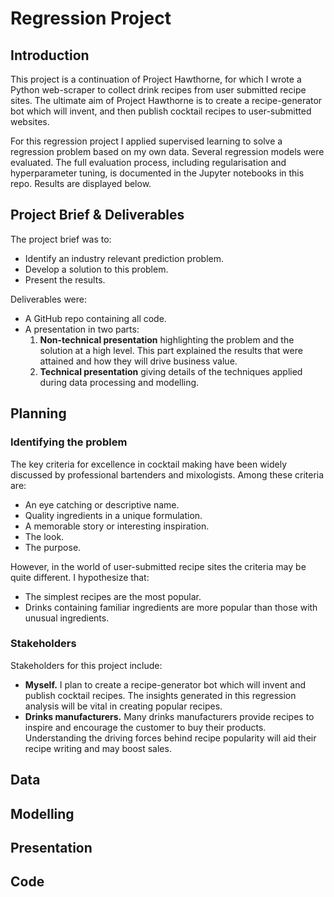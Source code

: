 # Regression Project

## Introduction
This project is a continuation of Project Hawthorne, for which I wrote a Python web-scraper to collect drink recipes from user submitted recipe sites. The ultimate aim of Project Hawthorne is to create a recipe-generator bot which will invent, and then publish cocktail recipes to user-submitted websites.

For this regression project I applied supervised learning to solve a regression problem based on my own data. Several regression models were evaluated. The full evaluation process, including regularisation and hyperparameter tuning, is documented in the Jupyter notebooks in this repo. Results are displayed below.

## Project Brief & Deliverables

The project brief was to:
* Identify an industry relevant prediction problem.
* Develop a solution to this problem.
* Present the results.

Deliverables were:
* A GitHub repo containing all code.
* A presentation in two parts:
    1. **Non-technical presentation** highlighting the problem and the solution at a high level. This part explained the results that were attained and how they will drive business value.
    2. **Technical presentation** giving details of the techniques applied during data processing and modelling.

## Planning
### Identifying the problem

The key criteria for excellence in cocktail making have been widely discussed by professional bartenders and mixologists. Among these criteria are:
- An eye catching or descriptive name.
- Quality ingredients in a unique formulation.
- A memorable story or interesting inspiration.
- The look.
- The purpose.

However, in the world of user-submitted recipe sites the criteria may be quite different. I hypothesize that:
- The simplest recipes are the most popular.
- Drinks containing familiar ingredients are more popular than those with unusual ingredients.

### Stakeholders

Stakeholders for this project include:
- **Myself.** I plan to create a recipe-generator bot which will invent and publish cocktail recipes. The insights generated in this regression analysis will be vital in creating popular recipes.
- **Drinks manufacturers.** Many drinks manufacturers provide recipes to inspire and encourage the customer to buy their products. Understanding the driving forces behind recipe popularity will aid their recipe writing and may boost sales.

## Data

## Modelling

## Presentation

## Code



